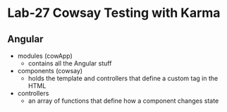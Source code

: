 # Lab-27 Cowsay Testing with Karma

## Angular
- modules (cowApp)
  - contains all the Angular stuff
- components (cowsay)
  - holds the template and controllers that define a custom tag in the HTML
- controllers
  - an array of functions that define how a component changes state
